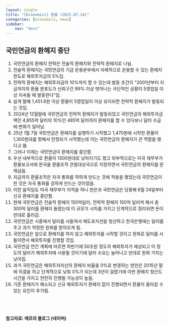 ```yaml
---
layout: single
title: "[Economics] 환율 (2025.07.14)"
categories: [economics, news]
sidebar:
    nav: "docs"
---
```


## 국민연금의 환헤지 중단
1. 국민연금의 환헤지 전략은 전술적 환헤지와 전략적 환헤지로 나뉨.
1. 전술적 환헤지는 국민연금의 기금 운용본부에서 자체적으로 운용할 수 있는 환헤지 한도로 해외투자금의 5%임.
1. 전략적 환헤지는 해외투자금의 10%까지 할 수 있는데 발동 조건이 "2001년부터 지금까지의 환율 분포도가 신뢰구간 99% 이상 벗어나는 극단적인 상황이 5영업일 이상 지속될 때 발동한다"임.
1. 쉽게 말해 1,451.6원 이상 환율이 5영업일이 이상 유지되면 전략적 환헤지가 발동되는 것임.
1. 2024년 12월말에 국민연금의 전략적 환헤지가 발동되었고 국민연금의 해외투자금액인 4,855억 달러의 10%인 485억 달러까지 환헤지를 할 수 있다보니 달러 수급에 변화가 일어남.
1. 25년 1월 7일 국민연금은 환헤지를 실행하기 시작했고 1,470원에 시작한 환율이 1,300원대를 향해서 안정되기 시작했는데 이는 국민연금의 환헤지가 큰 역할을 했다고 봄.
1. 그러나 이제는 국민연금이 환헤지를 중단함.
1. 우선 내부적으로 환율이 1300원대로 낮아지기도 했고 외부적으로는 미국 재무부가 환율보고서에 한국을 환율조작 관찰대상국으로 지정하면서 국민연금의 환헤지를 문제삼음.
1. 지금까지 환율조작은 자국 통화를 약하게 만드는 것에 적용을 했었는데 국민연금이 한 것은 자국 통화를 강하게 만드는 것이였음.
1. 이런 움직임도 미국 재무부가 지적을 하니 한은과 국민연금은 당황해 6월 24일부터 신규 환헤지를 중단함.
1. 현재 국민연금은 전술적 환헤지 150억달러, 전략적 환헤지 150억 달러씩 해서 총 300억 달러를 환헤지 돌렸는데 이 규모가 시차를 가지고 단계적으로 정리되면 돈이 반대로 흘러감.
1. 국민연금은 시중에서 달러를 사들여서 매도포지션을 청산하고 한국은행에는 달러를 주고 과거 약정한 원화를 받아오게 됨.
1. 국민연금은 앞으로 환헤지를 하지 않고 해외투자를 시작할 것이고 원화로 달러를 사들이면서 해외투자를 진행할 것임.
1. 국민연금 연간 계획에 따르면 하반기에 50조원 정도의 해외투자가 예상되고 이 정도의 달러가 해외투자에 사용될 것이기에 달러 수요는 늘어나고 반대로 원화 가치는 낮아짐.
1. 과거 국민연금은 해외투자자산의 환헤지 비율을 0%로 변경하는 방안은 2015년 말에 의결을 하고 단계적으로 낮춰 0%가 되는데 3년이 걸렸기에 이번 환헤지 청산도 시간을 가지고 천천히 진행될 가능성이 높음.
1. 기존 환헤지가 해소되고 신규 해외투자가 환헤지 없이 진행되면서 환율이 올라갈 수 있는 요인이 추가됨.



<br/>
<br/>

#### 참고자료: 메르의 블로그 (네이버)